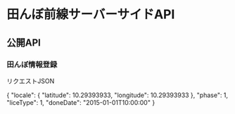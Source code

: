 # 田んぼ前線サーバーサイドAPI

## 公開API

### 田んぼ情報登録
リクエストJSON

{
"locale": {
"latitude": 10.29393933,
"longitude": 10.29393933
},
"phase": 1,
"liceType": 1,
"doneDate": "2015-01-01T10:00:00"
}
